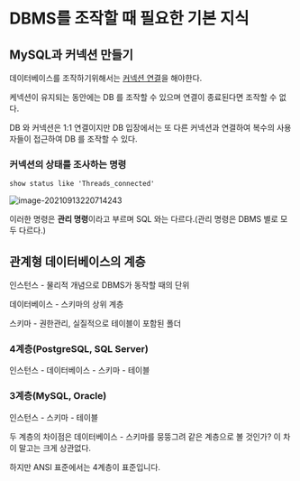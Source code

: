 # DBMS를 조작할 때 필요한 기본 지식



## MySQL과 커넥션 만들기

데이터베이스를 조작하기위해서는 <u>커넥션 연결</u>을 해야한다.

케넥션이 유지되는 동안에는 DB 를 조작할 수 있으며 연결이 종료된다면 조작할 수 없다.

DB 와 커넥션은 1:1 연결이지만 DB 입장에서는 또 다른 커넥션과 연결하여 복수의 사용자들이 접근하여 DB 를 조작할 수 있다.

### 커넥션의 상태를 조사하는 명령

`show status like 'Threads_connected'`

![image-20210913220714243](https://tva1.sinaimg.cn/large/008i3skNgy1gufb0odcg6j60cx03imx602.jpg)

이러한 명령은 **관리 명령**이라고 부르며 SQL 와는 다르다.(관리 명령은 DBMS 별로 모두 다르다.)

 

## 관계형 데이터베이스의 계층

인스턴스 - 물리적 개념으로 DBMS가 동작할 때의 단위

데이터베이스 - 스키마의 상위 계층

스키마 - 권한관리, 실질적으로 테이블이 포함된 폴더



### 4계층(PostgreSQL, SQL Server)

인스턴스 - 데이터베이스 - 스키마 - 테이블



### 3계층(MySQL, Oracle)

인스턴스 - 스키마 - 테이블



두 계층의 차이점은 데이터베이스 - 스키마를 뭉뚱그려 같은 계층으로 볼 것인가? 이 차이 말고는 크게 상관없다.

하지만 ANSI 표준에서는 4계층이 표준입니다.